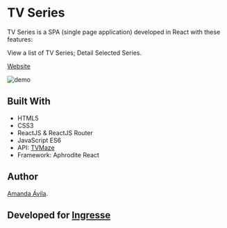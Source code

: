 # TV Series

TV Series is a SPA (single page application) developed in React with these features:

  View a list of TV Series;
  Detail Selected Series.

[Website]()

![demo]()

## Built With
* HTML5
* CSS3
* ReactJS & ReactJS Router
* JavaScript ES6
* API: [TVMaze](http://www.tvmaze.com/api)
* Framework: Aphrodite React

## Author
[Amanda Ávila](https://github.com/amcravila/).

## Developed for [Ingresse](https://www.ingresse.com/)
